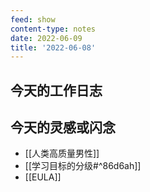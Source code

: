 ```yaml
---
feed: show
content-type: notes
date: 2022-06-09
title: '2022-06-08'
---
```


## 今天的工作日志

## 今天的灵感或闪念

- [[人类高质量男性]]
- [[学习目标的分级#^86d6ah]]
- [[EULA]]
